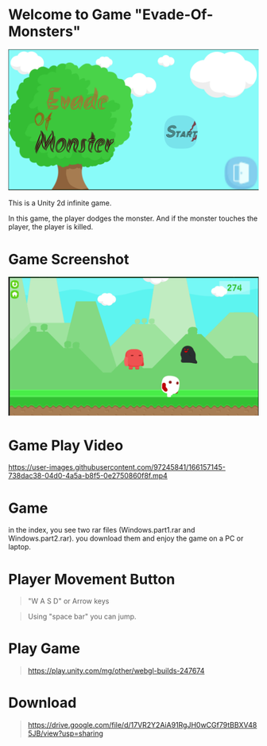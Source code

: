 # Welcome to Game "Evade-Of-Monsters"

![Game Image](https://github.com/Enjoy0099/Evade-Of-Monsters/blob/9a062767bcf088703f39851caf0d6cb0ac22e44c/Raw%20Image/Menu.png)


This is a Unity 2d infinite game. 

In this game, the player dodges the monster. And if the monster touches the player, the player is killed.

# Game Screenshot

![Game Image](https://github.com/Enjoy0099/Evade-Of-Monsters/blob/9a062767bcf088703f39851caf0d6cb0ac22e44c/Raw%20Image/GamePlay.png)

# Game Play Video

https://user-images.githubusercontent.com/97245841/166157145-738dac38-04d0-4a5a-b8f5-0e2750860f8f.mp4

# Game
in the index, you see two rar files (Windows.part1.rar and Windows.part2.rar). you download them and enjoy the game on a PC or laptop.


# Player Movement Button

> "W A S D" or Arrow keys

> Using "space bar" you can jump.

# Play Game

> https://play.unity.com/mg/other/webgl-builds-247674

# Download

> https://drive.google.com/file/d/17VR2Y2AiA91RgJH0wCGf79tBBXV485JB/view?usp=sharing
